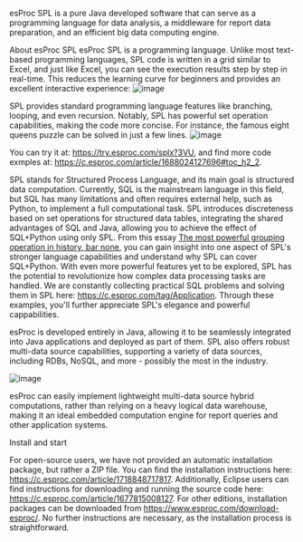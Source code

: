esProc SPL is a pure Java developed software that can serve as a programming language for data analysis, a middleware for report data preparation, and an efficient big data computing engine.

About esProc SPL
esProc SPL is a programming language. Unlike most text-based programming languages, SPL code is written in a grid similar to Excel, and just like Excel, you can see the execution results step by step in real-time. This reduces the learning curve for beginners and provides an excellent interactive experience:
![image](https://www.esproc.com/wp-content/themes/scudata-en/images/Langding-Page-esProc-for-esproc/1.gif)

 
SPL provides standard programming language features like branching, looping, and even recursion. Notably, SPL has powerful set operation capabilities, making the code more concise. For instance, the famous eight queens puzzle can be solved in just a few lines.
 ![image](https://www.esproc.com/wp-content/themes/scudata-en/images/Langding-Page-esProc-for-esproc/2.png)
 
 
You can try it at: https://try.esproc.com/splx?3VU, and find more code exmples at: https://c.esproc.com/article/1688024127696#toc_h2_2.

SPL stands for Structured Process Language, and its main goal is structured data computation. Currently, SQL is the mainstream language in this field, but SQL has many limitations and often requires external help, such as Python, to implement a full computational task. SPL introduces discreteness based on set operations for structured data tables, integrating the shared advantages of SQL and Java, allowing you to achieve the effect of SQL+Python using only SPL.
From this essay [The most powerful grouping operation in history, bar none](https://c.esproc.com/article/1739934617514), you can gain insight into one aspect of SPL's stronger language capabilities and understand why SPL can cover SQL+Python. With even more powerful features yet to be explored, SPL has the potential to revolutionize how complex data processing tasks are handled.
We are constantly collecting practical SQL problems and solving them in SPL here: https://c.esproc.com/tag/Application. Through these examples, you'll further appreciate SPL's elegance and powerful cappabilities.

esProc is developed entirely in Java, allowing it to be seamlessly integrated into Java applications and deployed as part of them. SPL also offers robust multi-data source capabilities, supporting a variety of data sources, including RDBs, NoSQL, and more - possibly the most in the industry.
 
 ![image](https://www.esproc.com/wp-content/themes/scudata-en/images/Langding-Page-esProc-for-esproc/3.png)
 
esProc can easily implement lightweight multi-data source hybrid computations, rather than relying on a heavy logical data warehouse, making it an ideal embedded computation engine for report queries and other application systems.

Install and start

For open-source users, we have not provided an automatic installation package, but rather a ZIP file. You can find the installation instructions here: https://c.esproc.com/article/1718848717817. Additionally, Eclipse users can find instructions for downloading and running the source code here: https://c.esproc.com/article/1677815008127.
For other editions, installation packages can be downloaded from https://www.esproc.com/download-esproc/. No further instructions are necessary, as the installation process is straightforward.
